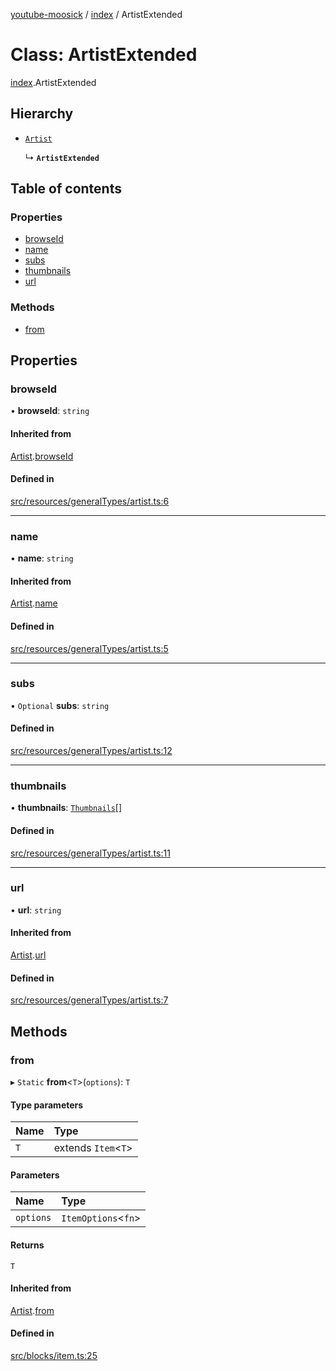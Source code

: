 [youtube-moosick](../README.md) / [index](../modules/index.md) / ArtistExtended

# Class: ArtistExtended

[index](../modules/index.md).ArtistExtended

## Hierarchy

- [`Artist`](index.Artist.md)

  ↳ **`ArtistExtended`**

## Table of contents

### Properties

- [browseId](index.ArtistExtended.md#browseid)
- [name](index.ArtistExtended.md#name)
- [subs](index.ArtistExtended.md#subs)
- [thumbnails](index.ArtistExtended.md#thumbnails)
- [url](index.ArtistExtended.md#url)

### Methods

- [from](index.ArtistExtended.md#from)

## Properties

### browseId

• **browseId**: `string`

#### Inherited from

[Artist](index.Artist.md).[browseId](index.Artist.md#browseid)

#### Defined in

[src/resources/generalTypes/artist.ts:6](https://github.com/EvasiveXkiller/youtube-moosick/blob/f150e01/src/resources/generalTypes/artist.ts#L6)

___

### name

• **name**: `string`

#### Inherited from

[Artist](index.Artist.md).[name](index.Artist.md#name)

#### Defined in

[src/resources/generalTypes/artist.ts:5](https://github.com/EvasiveXkiller/youtube-moosick/blob/f150e01/src/resources/generalTypes/artist.ts#L5)

___

### subs

• `Optional` **subs**: `string`

#### Defined in

[src/resources/generalTypes/artist.ts:12](https://github.com/EvasiveXkiller/youtube-moosick/blob/f150e01/src/resources/generalTypes/artist.ts#L12)

___

### thumbnails

• **thumbnails**: [`Thumbnails`](index.Thumbnails.md)[]

#### Defined in

[src/resources/generalTypes/artist.ts:11](https://github.com/EvasiveXkiller/youtube-moosick/blob/f150e01/src/resources/generalTypes/artist.ts#L11)

___

### url

• **url**: `string`

#### Inherited from

[Artist](index.Artist.md).[url](index.Artist.md#url)

#### Defined in

[src/resources/generalTypes/artist.ts:7](https://github.com/EvasiveXkiller/youtube-moosick/blob/f150e01/src/resources/generalTypes/artist.ts#L7)

## Methods

### from

▸ `Static` **from**<`T`\>(`options`): `T`

#### Type parameters

| Name | Type |
| :------ | :------ |
| `T` | extends `Item`<`T`\> |

#### Parameters

| Name | Type |
| :------ | :------ |
| `options` | `ItemOptions`<`fn`\> |

#### Returns

`T`

#### Inherited from

[Artist](index.Artist.md).[from](index.Artist.md#from)

#### Defined in

[src/blocks/item.ts:25](https://github.com/EvasiveXkiller/youtube-moosick/blob/f150e01/src/blocks/item.ts#L25)
